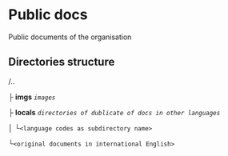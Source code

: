 # Public docs

Public documents of the organisation



## Directories structure

/..

├ **imgs** *`images`*

├ **locals** *`directories of dublicate of docs in other languages`*

│&nbsp;└`<language codes as subdirectory name>`

└`<original documents in international English>`
